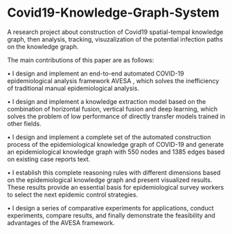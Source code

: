 # Covid19-Knowledge-Graph-System
A research project about construction of Covid19 spatial-tempal knowledge graph, then analysis, tracking, visuzalization of the potential infection paths on the knowledge graph.



The main contributions of this paper are as follows: 

• I design and implement an end-to-end automated COVID-19 epidemiological analysis framework AVESA , which solves the inefficiency of traditional manual epidemiological analysis. 

• I design and implement a knowledge extraction model based on the combination of horizontal fusion, vertical fusion and deep learning, which solves the problem of low performance of directly transfer models trained in other fields. 

• I design and implement a complete set of the automated construction process of the epidemiological knowledge graph of COVID-19 and generate an epidemiological knowledge graph with 550 nodes and 1385 edges based on existing case reports text. 

• I establish this complete reasoning rules with different dimensions based on the epidemiological knowledge graph and present visualized results. These results provide an essential basis for epidemiological survey workers to select the next epidemic control strategies. 

• I design a series of comparative experiments for applications, conduct experiments, compare results, and finally demonstrate the feasibility and advantages of the AVESA framework.
